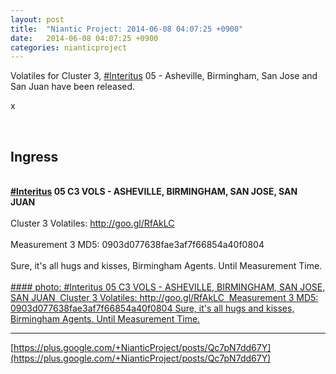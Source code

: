 ```yaml
---
layout: post
title:  "Niantic Project: 2014-06-08 04:07:25 +0900"
date:   2014-06-08 04:07:25 +0900
categories: nianticproject
---
```

Volatiles for Cluster 3, [#Interitus](https://plus.google.com/s/%23Interitus "") 05 - Asheville, Birmingham, San Jose and San Juan have been released.

x<div class="shared"><br /><h2>Ingress</h2><br /><b><a rel="nofollow" class="ot-hashtag" href="https://plus.google.com/s/%23Interitus">#Interitus</a></b><b> 05 C3 VOLS - ASHEVILLE, BIRMINGHAM, SAN JOSE, SAN JUAN</b> <br /><br />Cluster 3 Volatiles: <a href="http://goo.gl/RfAkLC" class="ot-anchor">http://goo.gl/RfAkLC</a> <br /><br />Measurement 3 MD5: 0903d077638fae3af7f66854a40f0804<br /><br />Sure, it's all hugs and kisses, Birmingham Agents. Until Measurement Time.<br /><br /></div>
[#### photo: #Interitus 05 C3 VOLS - ASHEVILLE, BIRMINGHAM, SAN JOSE, SAN JUAN 
Cluster 3 Volatiles: http://goo.gl/RfAkLC 
Measurement 3 MD5: 0903d077638fae3af7f66854a40f0804
Sure, it's all hugs and kisses, Birmingham Agents. Until Measurement Time.](https://lh6.googleusercontent.com/-_nXEIahMkGs/U5NgnOUdghI/AAAAAAAAzA0/WzeDBWEdB2E/14+-+22.jpg "")
- - -
[https://plus.google.com/+NianticProject/posts/Qc7pN7dd67Y](https://plus.google.com/+NianticProject/posts/Qc7pN7dd67Y)
